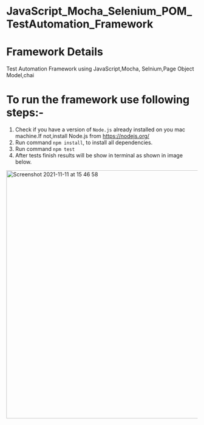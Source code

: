 # JavaScript_Mocha_Selenium_POM_TestAutomation_Framework

# Framework Details
Test Automation Framework using JavaScript,Mocha, Selnium,Page Object Model,chai

# To run the framework use following steps:-
1. Check if you have a version of `Node.js` already installed on you mac machine.If not,install Node.js from https://nodejs.org/ 
2. Run command `npm install`, to install all dependencies.
3. Run command `npm test`
5. After tests finish results will be show in terminal as shown in image below.
<img width="653" alt="Screenshot 2021-11-11 at 15 46 58" src="https://user-images.githubusercontent.com/58852187/141327377-c3279d84-8f69-42b9-8bea-40d9d0734942.png">



